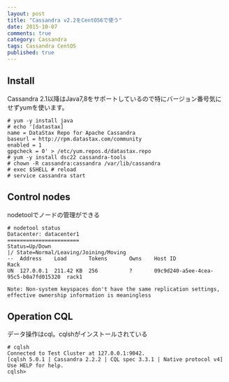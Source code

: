 ```yaml
---
layout: post
title: "Cassandra v2.2をCentOS6で使う"
date: 2015-10-07
comments: true
category: Cassandra
tags: Cassandra CentOS
published: true
---
```


## Install

Cassandra 2.1以降はJava7,8をサポートしているので特にバージョン番号気にせずyumを使います。

```
# yum -y install java
# echo '[datastax]
name = DataStax Repo for Apache Cassandra
baseurl = http://rpm.datastax.com/community
enabled = 1
gpgcheck = 0' > /etc/yum.repos.d/datastax.repo 
# yum -y install dsc22 cassandra-tools
# chown -R cassandra:cassandra /var/lib/cassandra
# exec $SHELL # reload
# service cassandra start
```

## Control nodes

nodetoolでノードの管理ができる

```
# nodetool status
Datacenter: datacenter1
=======================
Status=Up/Down
|/ State=Normal/Leaving/Joining/Moving
--  Address    Load       Tokens       Owns    Host ID                               Rack
UN  127.0.0.1  211.42 KB  256          ?       09c9d240-a5ee-4cea-95c5-b0a7fd015320  rack1

Note: Non-system keyspaces don't have the same replication settings, effective ownership information is meaningless
```

## Operation CQL

データ操作はcql。cqlshがインストールされている

```
# cqlsh
Connected to Test Cluster at 127.0.0.1:9042.
[cqlsh 5.0.1 | Cassandra 2.2.2 | CQL spec 3.3.1 | Native protocol v4]
Use HELP for help.
cqlsh> 

```
